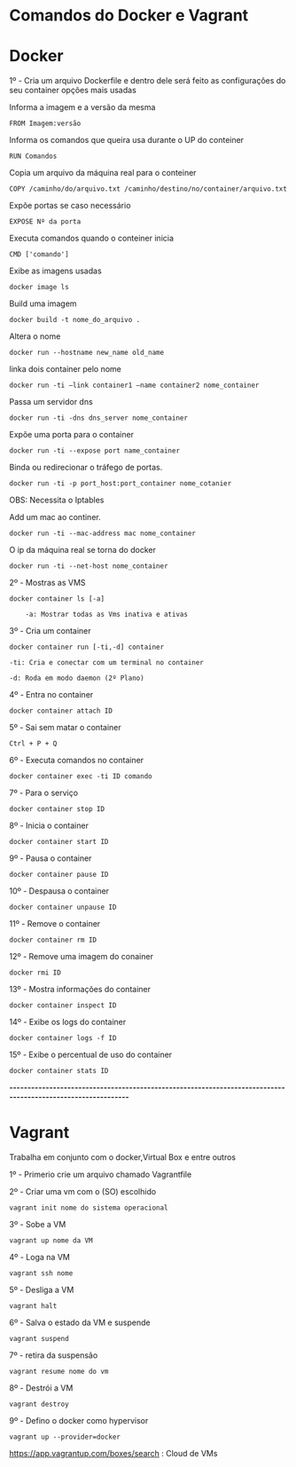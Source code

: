 # Comandos do Docker e Vagrant


# Docker

1º - Cria um arquivo Dockerfile e dentro dele será feito as configurações do seu container opções mais usadas

Informa a imagem e a versão da mesma

    FROM Imagem:versão

Informa os comandos que queira usa durante o UP do conteiner

	RUN Comandos 

Copia um arquivo da máquina real para o conteiner

	COPY /caminho/do/arquivo.txt /caminho/destino/no/container/arquivo.txt

Expõe portas se caso necessário

	EXPOSE Nº da porta

Executa comandos quando o conteiner inicia

    CMD ['comando']


Exibe as imagens usadas

    docker image ls

Build uma imagem

    docker build -t nome_do_arquivo . 

Altera o nome

    docker run --hostname new_name old_name

linka dois container pelo nome

    docker run -ti –link container1 –name container2 nome_container

Passa um servidor dns

    docker run -ti -dns dns_server nome_container   

Expõe uma porta para o container 

    docker run -ti --expose port name_container

Binda ou redirecionar o tráfego de portas.

    docker run -ti -p port_host:port_container nome_cotanier

OBS: Necessita o Iptables

Add um mac ao continer.

    docker run -ti --mac-address mac nome_container

O ip da máquina real se torna do docker

    docker run -ti --net-host nome_container


2º - Mostras as VMS

    docker container ls [-a]

        -a: Mostrar todas as Vms inativa e ativas

3º - Cria um container 

    docker container run [-ti,-d] container

    -ti: Cria e conectar com um terminal no container

    -d: Roda em modo daemon (2º Plano)

4º - Entra no container

    docker container attach ID

5º - Sai sem matar o container

    Ctrl + P + Q

6º - Executa comandos no container

    docker container exec -ti ID comando

7º - Para o serviço

    docker container stop ID

8º - Inicia o container

    docker container start ID

9º - Pausa o container

    docker container pause ID

10º - Despausa o container 

    docker container unpause ID

11º - Remove o container

    docker container rm ID

12º - Remove uma imagem do conainer 

    docker rmi ID

13º - Mostra informações do container

    docker container inspect ID

14º - Exibe os logs do container

    docker container logs -f ID

15º - Exibe o percentual de uso do container

    docker container stats ID
 


**-------------------------------------------------------------------------------------------------------------**


# Vagrant

Trabalha em conjunto com o docker,Virtual Box e entre outros

1º - Primerio crie um arquivo chamado Vagrantfile

2º - Criar uma vm com o (SO) escolhido
    
    vagrant init nome do sistema operacional 

3º - Sobe a VM

    vagrant up nome da VM

4º - Loga na VM

    vagrant ssh nome

5º - Desliga a VM   
    
    vagrant halt  

6º - Salva o estado da VM e suspende

    vagrant suspend

7º - retira da suspensão

    vagrant resume nome do vm

8º - Destrói a VM

    vagrant destroy

9º -  Defino o docker como hypervisor

    vagrant up --provider=docker


https://app.vagrantup.com/boxes/search : Cloud de VMs



